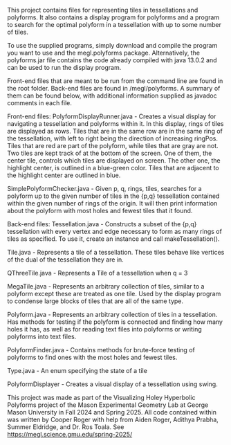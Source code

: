 This project contains files for representing tiles in tessellations and polyforms. It also contains a display program for polyforms and a program to search for the optimal polyform in a tessellation with up to some number of tiles.

To use the supplied programs, simply download and compile the program you want to use and the megl.polyforms package. Alternatively, the polyforms.jar file contains the code already compiled with java 13.0.2 and can be used to run the display program.

Front-end files that are meant to be run from the command line are found in the root folder. Back-end files are found in /megl/polyforms. A summary of them can be found below, with additional information supplied as javadoc comments in each file.

Front-end files:
   PolyformDisplayRunner.java - Creates a visual display for navigating a tessellation and polyforms within it. In this display, rings of tiles are displayed as rows. Tiles that are in the same row are in the same ring of the tessellation, with left to right being the direction of increasing ringPos. Tiles that are red are part of the polyform, while tiles that are gray are not. Two tiles are kept track of at the bottom of the screen. One of them, the center tile, controls which tiles are displayed on screen. The other one, the highlight center, is outlined in a blue-green color. Tiles that are adjacent to the highlight center are outlined in blue.

   SimplePolyformChecker.java - Given p, q, rings, tiles, searches for a polyform up to the given number of tiles in the {p,q} tessellation contained within the given number of rings of the origin. It will then print information about the polyform with most holes and fewest tiles that it found.


Back-end files:
   Tessellation.java - Constructs a subset of the {p,q} tessellation with every vertex and edge necessary to form as many rings of tiles as specified. To use it, create an instance and call makeTessellation().

   Tile.java - Represents a tile of a tessellation. These tiles behave like vertices of the dual of the tessellation they are in.

   QThreeTile.java - Represents a Tile of a tessellation when q = 3

   MegaTile.java - Represents an arbitrary collection of tiles, similar to a polyform except these are treated as one tile. Used by the display program to condense large blocks of tiles that are all of the same type.

   Polyform.java - Represents an arbitrary collection of tiles in a tessellation. Has methods for testing if the polyform is connected and finding how many holes it has, as well as for reading text files into polyforms or writing polyforms into text files.

   PolyformFinder.java - Contains methods for brute-force testing of polyforms to find ones with the most holes and fewest tiles.

   Type.java - An enum specifying the state of a tile

   PolyformDisplayer - Creates a visual display of a tessellation using swing.




This project was made as part of the Visualizing Holey Hyperbolic Polyforms project of the Mason Experimental Geometry Lab at George Mason University in Fall 2024 and Spring 2025. All code contained within was written by Cooper Roger with help from Aiden Roger, Adithya Prabha, Summer Eldridge, and Dr. Ros Toala.
See https://megl.science.gmu.edu/spring-2025/
